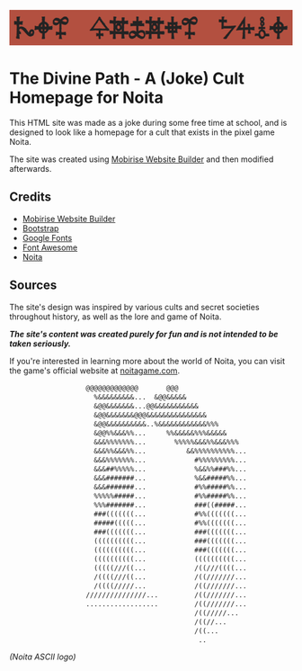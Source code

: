 <p align="center">
  <img width="650" height="63" src="https://raw.githubusercontent.com/SteamWo1f/The-Divine-Path/0a7d3a0895f2080dfaa49e3d42a8f373666487b9/github/banner.png">
</p>

The Divine Path - A (Joke) Cult Homepage for Noita
===========================================

This HTML site was made as a joke during some free time at school, and is designed to look like a homepage for a cult that exists in the pixel game Noita.

The site was created using [Mobirise Website Builder](https://mobirise.com/) and then modified afterwards.

Credits
-------

-   [Mobirise Website Builder](https://mobirise.com/)
-   [Bootstrap](https://getbootstrap.com/)
-   [Google Fonts](https://fonts.google.com/)
-   [Font Awesome](https://fontawesome.com/)
-   [Noita](https://noitagame.com/)

Sources
-------

The site's design was inspired by various cults and secret societies throughout history, as well as the lore and game of Noita. 

***The site's content was created purely for fun and is not intended to be taken seriously.***

If you're interested in learning more about the world of Noita, you can visit the game's official website at [noitagame.com](https://noitagame.com/).



                       @@@@@@@@@@@@@       @@@                                  
                         %&&&&&&&&&...  &@@&&&&&                                
                         &@@&&&&&&&...@@&&&&&&&&&&&                             
                         &@@&&&&&&&@@@&&&&&&&&&&&&&&&                           
                         &@@&&&&&&&&&&..%&&&&&&&&&&&&%%%                        
                         &@@%%&&&%%...     %%&&&&&%%%&&&&&                      
                         &&&%%%%%%%...       %%%%%&&&%%&&&%%%                   
                         &&&%%&&&%%...          &&%%%%%%%%%%...                 
                         &&&%%%%%%%...            #%%%%%%%%%...                 
                         &&&##%%%%%...            %&&%%###%%...                 
                         &&&#######...            %&&#####%%...                 
                         &&&#######...            #%%#####%%...                 
                         %%%%%#####...            #%%#####%%...                 
                         %%%#######...            ###((#####...                 
                         ###(((((((...            #%%(((((((...                 
                         #####(((((...            #%%(((((((...                 
                         ###(((((((...            ###(((((((...                 
                         ((((((((((...            ###(((((((...                 
                         ((((((((((...            ###(((((((...                 
                         ((((((((((...            ((((((((((...                 
                         (((((///((...            /((///((((...                 
                         /((((///((...            /((///////...                 
                         /((((/////...            /((///////...                 
                       ///////////////...         /((///////...                 
                       ..................         /((///////...                 
                                                  /((/////...                   
                                                  /((//...                      
                                                  /((...                        
                                                   ..             
*(Noita ASCII logo)*
